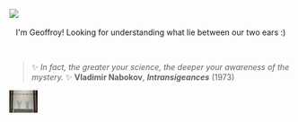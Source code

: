[<img src="https://img.shields.io/badge/linkedin-%230077B5.svg?&style=for-the-badge&logo=linkedin&logoColor=white" />](https://www.linkedin.com/in/geoffroy-b-802376105/)
<br>

<p align="center">
I'm Geoffroy! Looking for understanding what lie between our two ears :)

</p>
<br>

> ✨ *_In fact, the greater your science, the deeper your awareness of the mystery._* ✨ **Vladimir Nabokov**, ***Intransigeances*** (1973)

<a>
  <img src="https://github.com/geoffroybertrand/geoffroybertrand/blob/master/oneofthesevasesisfake.jpg" alt="Art" width="10%"/>
</a>
